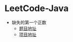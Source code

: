 # LeetCode-Java

* 缺失的第一个正数
    * [题目地址](https://leetcode-cn.com/problems/first-missing-positive/description/)
    * [项目地址](https://github.com/zhangsiqi951016/LeetCode-Java/src/cn/zhangsiqi/leetcode/list/first_missing_positive/Solution.java)
